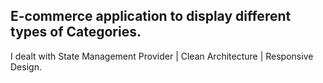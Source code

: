 
## E-commerce application to display different types of Categories.
I dealt with State Management Provider | Clean Architecture | Responsive Design.

